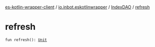 [es-kotlin-wrapper-client](../../index.md) / [io.inbot.eskotlinwrapper](../index.md) / [IndexDAO](index.md) / [refresh](./refresh.md)

# refresh

`fun refresh(): `[`Unit`](https://kotlinlang.org/api/latest/jvm/stdlib/kotlin/-unit/index.html)